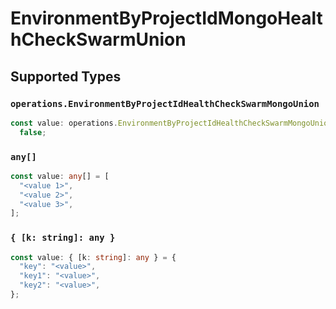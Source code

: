 # EnvironmentByProjectIdMongoHealthCheckSwarmUnion


## Supported Types

### `operations.EnvironmentByProjectIdHealthCheckSwarmMongoUnion`

```typescript
const value: operations.EnvironmentByProjectIdHealthCheckSwarmMongoUnion =
  false;
```

### `any[]`

```typescript
const value: any[] = [
  "<value 1>",
  "<value 2>",
  "<value 3>",
];
```

### `{ [k: string]: any }`

```typescript
const value: { [k: string]: any } = {
  "key": "<value>",
  "key1": "<value>",
  "key2": "<value>",
};
```

